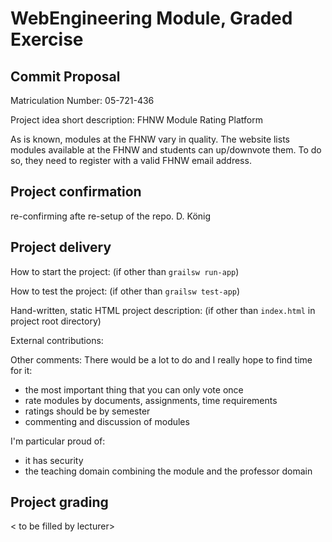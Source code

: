 # WebEngineering Module, Graded Exercise

## Commit Proposal

Matriculation Number: 05-721-436

Project idea short description: FHNW Module Rating Platform

As is known, modules at the FHNW vary in quality. The website lists modules available
at the FHNW and students can up/downvote them. To do so, they need to register with
a valid FHNW email address.


## Project confirmation

re-confirming afte re-setup of the repo. D. König


## Project delivery <to be filled by student>

How to start the project: (if other than `grailsw run-app`)

How to test the project:  (if other than `grailsw test-app`)

Hand-written, static HTML 
project description:      (if other than `index.html` in project root directory)

External contributions:

Other comments: 
There would be a lot to do and I really hope to find time for it:
- the most important thing that you can only vote once
- rate modules by documents, assignments, time requirements
- ratings should be by semester
- commenting and discussion of modules

I'm particular proud of:
- it has security
- the teaching domain combining the module and the professor domain


## Project grading 

< to be filled by lecturer>
